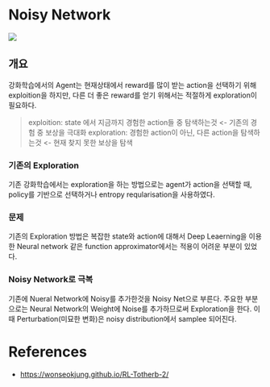 # Noisy Network
![](https://lyusungwon.github.io/assets/images/nn1.png)
## 개요
강화학습에서의 Agent는 현재상태에서 reward를 많이 받는 action을 선택하기 위해 exploition을 하지만, 다른 더 좋은 
reward를 얻기 위해서는 적절하게 exploration이 필요하다. 
> exploition: state 에서 지금까지 경험한 action들 중 탐색하는것 <- 기존의 경험 중 보상을 극대화
> exploration: 경험한 action이 아닌, 다른 action을 탐색하는것 <- 현재 찾지 못한 보상을 탐색

### 기존의 Exploration
기존 강화학습에서는 exploration을 하는 방법으로는 agent가 action을 선택할 때, policy를 기반으로 선택하거나
entropy reqularisation을 사용하였다.  

### 문제
기존의 Exploration 방법은 복잡한 state와 action에 대해서 Deep Leaerning을 이용한 Neural network 같은 
function approximator에서는 적용이 어려운 부분이 있었다. 

### Noisy Network로 극복
기존에 Nueral Network에 Noisy를 추가한것을 Noisy Net으로 부른다. 주요한 부분으로는 Neural Network의
Weight에 Noise를 추가하므로써 Exploration을 한다. 이때 Perturbation(미묘한 변화)은 noisy distribution에서 
samplee 되어진다. 

# References
- https://wonseokjung.github.io/RL-Totherb-2/